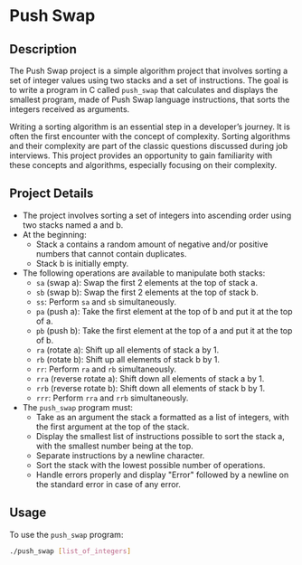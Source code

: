 # Push Swap

## Description
The Push Swap project is a simple algorithm project that involves sorting a set of integer values using two stacks and a set of instructions. The goal is to write a program in C called `push_swap` that calculates and displays the smallest program, made of Push Swap language instructions, that sorts the integers received as arguments.

Writing a sorting algorithm is an essential step in a developer’s journey. It is often the first encounter with the concept of complexity. Sorting algorithms and their complexity are part of the classic questions discussed during job interviews. This project provides an opportunity to gain familiarity with these concepts and algorithms, especially focusing on their complexity.

## Project Details
- The project involves sorting a set of integers into ascending order using two stacks named a and b.
- At the beginning:
  - Stack a contains a random amount of negative and/or positive numbers that cannot contain duplicates.
  - Stack b is initially empty.
- The following operations are available to manipulate both stacks:
  - `sa` (swap a): Swap the first 2 elements at the top of stack a.
  - `sb` (swap b): Swap the first 2 elements at the top of stack b.
  - `ss`: Perform `sa` and `sb` simultaneously.
  - `pa` (push a): Take the first element at the top of b and put it at the top of a.
  - `pb` (push b): Take the first element at the top of a and put it at the top of b.
  - `ra` (rotate a): Shift up all elements of stack a by 1.
  - `rb` (rotate b): Shift up all elements of stack b by 1.
  - `rr`: Perform `ra` and `rb` simultaneously.
  - `rra` (reverse rotate a): Shift down all elements of stack a by 1.
  - `rrb` (reverse rotate b): Shift down all elements of stack b by 1.
  - `rrr`: Perform `rra` and `rrb` simultaneously.
- The `push_swap` program must:
  - Take as an argument the stack a formatted as a list of integers, with the first argument at the top of the stack.
  - Display the smallest list of instructions possible to sort the stack a, with the smallest number being at the top.
  - Separate instructions by a newline character.
  - Sort the stack with the lowest possible number of operations.
  - Handle errors properly and display "Error" followed by a newline on the standard error in case of any error.

## Usage
To use the `push_swap` program:
```bash
./push_swap [list_of_integers]

